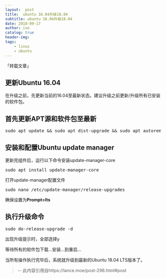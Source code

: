 ```yaml
---
layout:  post
title:  ubuntu 16.04升级18.04
subtitle: ubuntu 16.04升级18.04 
date: 2018-09-17
author: ivo
catalog: true
header-img:
tags:
    - linux 
    - ubuntu
---
```

「转载文章」

## 更新Ubuntu 16.04

在升级之前，先更新当前的16.04至最新状态。建议升级之前更新/升级所有已安装的软件包。

## 首先更新APT源和软件包至最新

<pre class="lang-bash prettyprint prettyprinted" data-lang="bash" style="">sudo apt update && sudo apt dist-upgrade && sudo apt autoremove</pre>

## 安装和配置Ubuntu update manager

更新完组件后，运行以下命令安装update-manager-core

<pre class="lang-bash prettyprint prettyprinted" data-lang="bash" style="">sudo apt install update-manager-core</pre>

打开update-manager配置文件

<pre class="lang-bash prettyprint prettyprinted" data-lang="bash" style="">sudo nano /etc/update-manager/release-upgrades</pre>

确保设置为**Prompt=lts**

## 执行升级命令

<pre class="prettyprint prettyprinted" style="">sudo do-release-upgrade -d</pre>

出现升级提示时，全部选择y

等待所有的软件包下载...安装...到重启... 

当所有操作执行完毕后，系统就升级到最新的Ubuntu 18.04 LTS版本了。
>
> --  此内容引用自https://lance.moe/post-298.html#post
